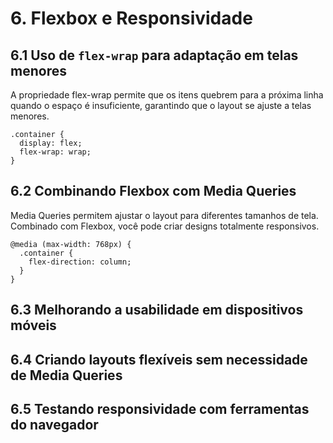 # 6. Flexbox e Responsividade

## 6.1 Uso de `flex-wrap` para adaptação em telas menores
A propriedade flex-wrap permite que os itens quebrem para a próxima linha quando o espaço é insuficiente, garantindo que o layout se ajuste a telas menores.
```
.container {
  display: flex;
  flex-wrap: wrap;
}
```

## 6.2 Combinando Flexbox com Media Queries
Media Queries permitem ajustar o layout para diferentes tamanhos de tela. Combinado com Flexbox, você pode criar designs totalmente responsivos.

```
@media (max-width: 768px) {
  .container {
    flex-direction: column;
  }
}
```

## 6.3 Melhorando a usabilidade em dispositivos móveis


## 6.4 Criando layouts flexíveis sem necessidade de Media Queries


## 6.5 Testando responsividade com ferramentas do navegador


